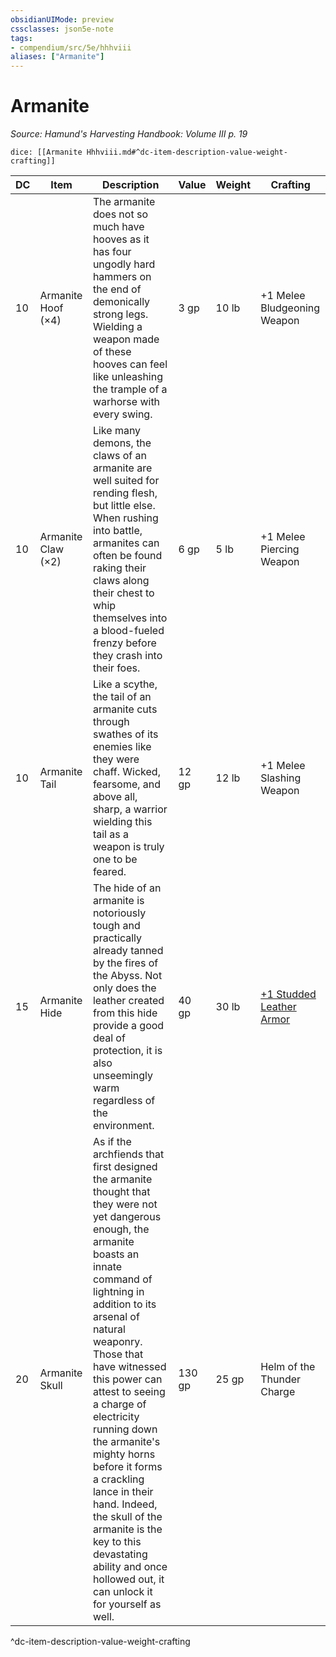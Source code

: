```yaml
---
obsidianUIMode: preview
cssclasses: json5e-note
tags:
- compendium/src/5e/hhhviii
aliases: ["Armanite"]
---
```

# Armanite
*Source: Hamund's Harvesting Handbook: Volume III p. 19* 

`dice: [[Armanite Hhhviii.md#^dc-item-description-value-weight-crafting]]`

| DC | Item | Description | Value | Weight | Crafting |
|----|------|-------------|-------|--------|----------|
| 10 | Armanite Hoof (×4) | The armanite does not so much have hooves as it has four ungodly hard hammers on the end of demonically strong legs. Wielding a weapon made of these hooves can feel like unleashing the trample of a warhorse with every swing. | 3 gp | 10 lb | +1 Melee Bludgeoning Weapon |
| 10 | Armanite Claw (×2) | Like many demons, the claws of an armanite are well suited for rending flesh, but little else. When rushing into battle, armanites can often be found raking their claws along their chest to whip themselves into a blood-fueled frenzy before they crash into their foes. | 6 gp | 5 lb | +1 Melee Piercing Weapon |
| 10 | Armanite Tail | Like a scythe, the tail of an armanite cuts through swathes of its enemies like they were chaff. Wicked, fearsome, and above all, sharp, a warrior wielding this tail as a weapon is truly one to be feared. | 12 gp | 12 lb | +1 Melee Slashing Weapon |
| 15 | Armanite Hide | The hide of an armanite is notoriously tough and practically already tanned by the fires of the Abyss. Not only does the leather created from this hide provide a good deal of protection, it is also unseemingly warm regardless of the environment. | 40 gp | 30 lb | [+1 Studded Leather Armor](compendium/items/1-armor.md) |
| 20 | Armanite Skull | As if the archfiends that first designed the armanite thought that they were not yet dangerous enough, the armanite boasts an innate command of lightning in addition to its arsenal of natural weaponry. Those that have witnessed this power can attest to seeing a charge of electricity running down the armanite's mighty horns before it forms a crackling lance in their hand. Indeed, the skull of the armanite is the key to this devastating ability and once hollowed out, it can unlock it for yourself as well. | 130 gp | 25 gp | Helm of the Thunder Charge |
^dc-item-description-value-weight-crafting
